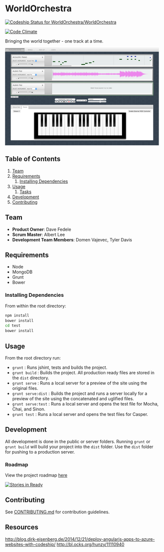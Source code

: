 # WorldOrchestra

[ ![Codeship Status for WorldOrchestra/WorldOrchestra](https://codeship.com/projects/3eb4b8d0-9521-0132-ffbf-466960a0e7d2/status?branch=master)](https://codeship.com/projects/62739)

[![Code Climate](https://codeclimate.com/github/WorldOrchestra/WorldOrchestra/badges/gpa.svg)](https://codeclimate.com/github/WorldOrchestra/WorldOrchestra)

Bringing the world together - one track at a time.

![screenshot](WO_screenshot.png)
## Table of Contents

1. [Team](#team)
1. [Requirements](#requirements)
    1. [Installing Dependencies](#installing-dependencies)
1. [Usage](#Usage)
    1. [Tasks](#tasks)
1. [Development](#development)
1. [Contributing](#contributing)

## Team

  - __Product Owner__: Dave Fedele
  - __Scrum Master__: Albert Lee
  - __Development Team Members__: Domen Vajevec, Tyler Davis

## Requirements

- Node
- MongoDB
- Grunt
- Bower

### Installing Dependencies

From within the root directory:

```sh
npm install
bower install
cd test
bower install
```

## Usage

From the root directory run: 

- `grunt` : Runs jshint, tests and builds the project.
- `grunt build` : Builds the project. All production ready files are stored in the `dist` directory.
- `grunt serve` : Runs a local server for a preview of the site using the original files. 
- `grunt serve:dist` : Builds the project and runs a server locally for a preview of the site using the concatenated and uglified files. 
- `grunt serve:test` : Runs a local server and opens the test file for Mocha, Chai, and Sinon.
- `grunt test` : Runs a local server and opens the test files for Casper.

## Development

All development is done in the public or server folders.  Running `grunt` or `grunt build` will build your project into the `dist` folder.  Use the `dist` folder for pushing to a production server.

### Roadmap

View the project roadmap [here](https://github.com/WorldOrchestra/WorldOrchestra/issues)

[![Stories in Ready](https://badge.waffle.io/worldorchestra/worldorchestra.png?label=ready&title=Ready)](https://waffle.io/worldorchestra/worldorchestra)

## Contributing

See [CONTRIBUTING.md](CONTRIBUTING.md) for contribution guidelines.

## Resources

http://blog.dirk-eisenberg.de/2014/12/21/deploy-angularjs-apps-to-azure-websites-with-codeship/
http://bl.ocks.org/hunzy/11110940
